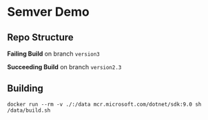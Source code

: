 Semver Demo
===

Repo Structure
---

**Failing Build** on branch `version3`

**Succeeding Build** on branch `version2.3`

Building
---
`docker run --rm -v ./:/data mcr.microsoft.com/dotnet/sdk:9.0 sh /data/build.sh`
